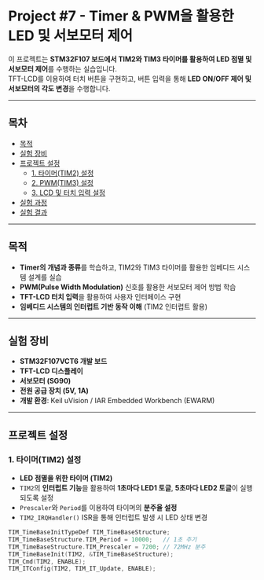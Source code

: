 # Project #7 - Timer & PWM을 활용한 LED 및 서보모터 제어

이 프로젝트는 **STM32F107 보드에서 TIM2와 TIM3 타이머를 활용하여 LED 점멸 및 서보모터 제어**를 수행하는 실습입니다.  
TFT-LCD를 이용하여 터치 버튼을 구현하고, 버튼 입력을 통해 **LED ON/OFF 제어 및 서보모터의 각도 변경**을 수행합니다.

---

## 목차
- [목적](#목적)
- [실험 장비](#실험-장비)
- [프로젝트 설정](#프로젝트-설정)
  - [1. 타이머(TIM2) 설정](#1-타이머tim2-설정)
  - [2. PWM(TIM3) 설정](#2-pwmtim3-설정)
  - [3. LCD 및 터치 입력 설정](#3-lcd-및-터치-입력-설정)
- [실험 과정](#실험-과정)
- [실험 결과](#실험-결과)

---

## 목적
- **Timer의 개념과 종류**를 학습하고, TIM2와 TIM3 타이머를 활용한 임베디드 시스템 설계를 실습
- **PWM(Pulse Width Modulation)** 신호를 활용한 서보모터 제어 방법 학습
- **TFT-LCD 터치 입력**을 활용하여 사용자 인터페이스 구현
- **임베디드 시스템의 인터럽트 기반 동작 이해** (TIM2 인터럽트 활용)

---

## 실험 장비
- **STM32F107VCT6 개발 보드**
- **TFT-LCD 디스플레이**
- **서보모터 (SG90)**
- **전원 공급 장치 (5V, 1A)**
- **개발 환경**: Keil uVision / IAR Embedded Workbench (EWARM)

---

## 프로젝트 설정

### 1. **타이머(TIM2) 설정**
- **LED 점멸을 위한 타이머 (TIM2)**
- `TIM2`의 **인터럽트 기능**을 활용하여 **1초마다 LED1 토글**, **5초마다 LED2 토글**이 실행되도록 설정
- `Prescaler`와 `Period`를 이용하여 타이머의 **분주율 설정**
- `TIM2_IRQHandler()` ISR을 통해 인터럽트 발생 시 LED 상태 변경

```c
TIM_TimeBaseInitTypeDef TIM_TimeBaseStructure;
TIM_TimeBaseStructure.TIM_Period = 10000;   // 1초 주기
TIM_TimeBaseStructure.TIM_Prescaler = 7200; // 72MHz 분주
TIM_TimeBaseInit(TIM2, &TIM_TimeBaseStructure);
TIM_Cmd(TIM2, ENABLE);
TIM_ITConfig(TIM2, TIM_IT_Update, ENABLE);
```

